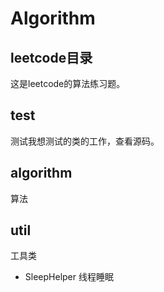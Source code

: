 # Algorithm
## leetcode目录
这是leetcode的算法练习题。
## test
测试我想测试的类的工作，查看源码。
## algorithm
算法
## util
工具类
- SleepHelper 线程睡眠